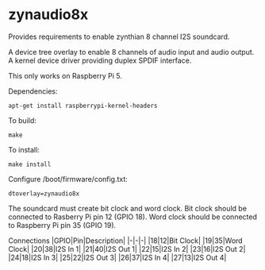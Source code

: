 # zynaudio8x
Provides requirements to enable zynthian 8 channel I2S soundcard.

A device tree overlay to enable 8 channels of audio input and audio output.
A kernel device driver providing duplex SPDIF interface.

This only works on Raspberry Pi 5.

Dependencies:

`apt-get install raspberrypi-kernel-headers`

To build:

`make`

To install:

`make install`

Configure /boot/firmware/config.txt:

`dtoverlay=zynaudio8x`

The soundcard must create bit clock and word clock. Bit clock should be connected to Rasberry Pi pin 12 (GPIO 18). Word clock should be connected to Raspberry Pi pin 35 (GPIO 19).

Connections
|GPIO|Pin|Description|
|-|-|-|
|18|12|Bit Clock|
|19|35|Word Clock|
|20|38|I2S In 1|
|21|40|I2S Out 1|
|22|15|I2S In 2|
|23|16|I2S Out 2|
|24|18|I2S In 3|
|25|22|I2S Out 3|
|26|37|I2S In 4|
|27|13|I2S Out 4|

